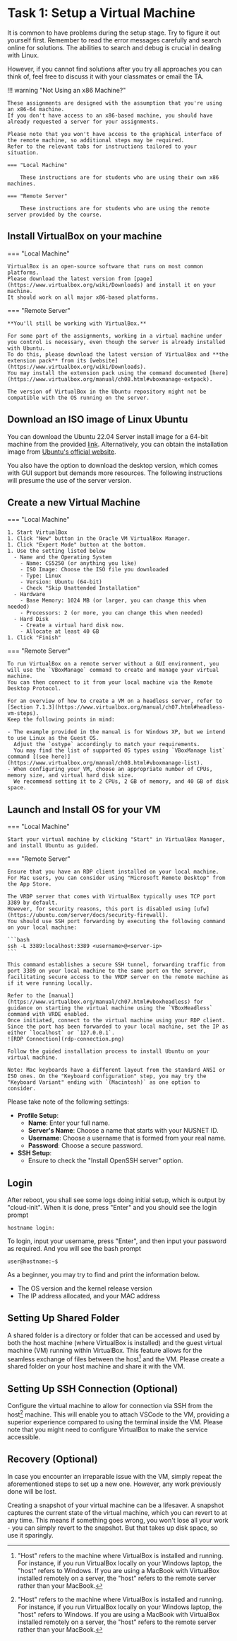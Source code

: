 # Task 1: Setup a Virtual Machine

It is common to have problems during the setup stage.
Try to figure it out yourself first.
Remember to read the error messages carefully and search online for solutions.
The abilities to search and debug is crucial in dealing with Linux.

However, if you cannot find solutions after you try all approaches you can think of, feel free to discuss it with your classmates or email the TA.

!!! warning "Not Using an x86 Machine?"

    These assignments are designed with the assumption that you're using an x86-64 machine.
    If you don't have access to an x86-based machine, you should have already requested a server for your assignments.

    Please note that you won't have access to the graphical interface of the remote machine, so additional steps may be required.
    Refer to the relevant tabs for instructions tailored to your situation.

    === "Local Machine"

        These instructions are for students who are using their own x86 machines.

    === "Remote Server"

        These instructions are for students who are using the remote server provided by the course.

## Install VirtualBox on your machine

=== "Local Machine"

    VirtualBox is an open-source software that runs on most common platforms.
    Please download the latest version from [page](https://www.virtualbox.org/wiki/Downloads) and install it on your machine.
    It should work on all major x86-based platforms.

=== "Remote Server"

    **You'll still be working with VirtualBox.**

    For some part of the assignments, working in a virtual machine under you control is necessary, even though the server is already installed with Ubuntu.
    To do this, please download the latest version of VirtualBox and **the extension pack** from its [website](https://www.virtualbox.org/wiki/Downloads).
    You may install the extension pack using the command documented [here](https://www.virtualbox.org/manual/ch08.html#vboxmanage-extpack).

    The version of VirtualBox in the Ubuntu repository might not be compatible with the OS running on the server.

## Download an ISO image of Linux Ubuntu

You can download the Ubuntu 22.04 Server install image for a 64-bit machine from the provided [link](https://download.nus.edu.sg/mirror/ubuntu-releases/22.04/ubuntu-22.04.3-live-server-amd64.iso).
Alternatively, you can obtain the installation image from [Ubuntu's official website](https://ubuntu.com/download/server).

You also have the option to download the desktop version, which comes with GUI support but demands more resources.
The following instructions will presume the use of the server version.

## Create a new Virtual Machine

=== "Local Machine"

    1. Start VirtualBox
    1. Click "New" button in the Oracle VM VirtualBox Manager.
    1. Click "Expert Mode" button at the bottom.
    1. Use the setting listed below
      - Name and the Operating System
        - Name: CS5250 (or anything you like)
        - ISO Image: Choose the ISO file you downloaded
        - Type: Linux
        - Version: Ubuntu (64-bit)
        - Check "Skip Unattended Installation"
      - Hardware
        - Base Memory: 1024 MB (or larger, you can change this when needed)
        - Processors: 2 (or more, you can change this when needed)
      - Hard Disk
        - Create a virtual hard disk now.
        - Allocate at least 40 GB
    1. Click "Finish"

=== "Remote Server"

    To run VirtualBox on a remote server without a GUI environment, you will use the `VBoxManage` command to create and manage your virtual machine.
    You can then connect to it from your local machine via the Remote Desktop Protocol.

    For an overview of how to create a VM on a headless server, refer to [Section 7.1.3](https://www.virtualbox.org/manual/ch07.html#headless-vm-steps).
    Keep the following points in mind:

    - The example provided in the manual is for Windows XP, but we intend to use Linux as the Guest OS.
      Adjust the `ostype` accordingly to match your requirements.
      You may find the list of supported OS types using `VBoxManage list` command [(see here)](https://www.virtualbox.org/manual/ch08.html#vboxmanage-list).
    - When configuring your VM, choose an appropriate number of CPUs, memory size, and virtual hard disk size.
      We recommend setting it to 2 CPUs, 2 GB of memory, and 40 GB of disk space.

## Launch and Install OS for your VM

=== "Local Machine"

    Start your virtual machine by clicking "Start" in VirtualBox Manager, and install Ubuntu as guided.

=== "Remote Server"

    Ensure that you have an RDP client installed on your local machine.
    For Mac users, you can consider using "Microsoft Remote Desktop" from the App Store.

    The VRDP server that comes with VirtualBox typically uses TCP port 3389 by default.
    However, for security reasons, this port is disabled using [ufw](https://ubuntu.com/server/docs/security-firewall).
    You should use SSH port forwarding by executing the following command on your local machine:

    ```bash
    ssh -L 3389:localhost:3389 <username>@<server-ip>
    ```

    This command establishes a secure SSH tunnel, forwarding traffic from port 3389 on your local machine to the same port on the server, facilitating secure access to the VRDP server on the remote machine as if it were running locally.

    Refer to the [manual](https://www.virtualbox.org/manual/ch07.html#vboxheadless) for guidance on starting the virtual machine using the `VBoxHeadless` command with VRDE enabled.
    Once initiated, connect to the virtual machine using your RDP client.
    Since the port has been forwarded to your local machine, set the IP as either `localhost` or `127.0.0.1`.
    ![RDP Connection](rdp-connection.png)

    Follow the guided installation process to install Ubuntu on your virtual machine.

    Note: Mac keyboards have a different layout from the standard ANSI or ISO ones. On the "Keyboard configuration" step, you may try the "Keyboard Variant" ending with `(Macintosh)` as one option to consider.

Please take note of the following settings:

- **Profile Setup**:
  - **Name**: Enter your full name.
  - **Server's Name**: Choose a name that starts with your NUSNET ID.
  - **Username**: Choose a username that is formed from your real name.
  - **Password**: Choose a secure password.
- **SSH Setup**:
  - Ensure to check the "Install OpenSSH server" option.

## Login

After reboot, you shall see some logs doing initial setup, which is output by "cloud-init".
When it is done, press "Enter" and you should see the login prompt

```
hostname login:
```

To login, input your username, press "Enter", and then input your password as required.
And you will see the bash prompt

```
user@hostname:~$
```

As a beginner, you may try to find and print the information below.

- The OS version and the kernel release version
- The IP address allocated, and your MAC address

## Setting Up Shared Folder

A shared folder is a directory or folder that can be accessed and used by both the host machine (where VirtualBox is installed) and the guest virtual machine (VM) running within VirtualBox.
This feature allows for the seamless exchange of files between the host[^1] and the VM.
Please create a shared folder on your host machine and share it with the VM.

## Setting Up SSH Connection (Optional)

Configure the virtual machine to allow for connection via SSH from the host[^1] machine.
This will enable you to attach VSCode to the VM, providing a superior experience compared to using the terminal inside the VM.
Please note that you might need to configure VirtualBox to make the service accessible.

## Recovery (Optional)

In case you encounter an irreparable issue with the VM, simply repeat the aforementioned steps to set up a new one.
However, any work previously done will be lost.

Creating a snapshot of your virtual machine can be a lifesaver.
A snapshot captures the current state of the virtual machine, which you can revert to at any time.
This means if something goes wrong, you won't lose all your work - you can simply revert to the snapshot.
But that takes up disk space, so use it sparingly.

[^1]:
    "Host" refers to the machine where VirtualBox is installed and running.
    For instance, if you run VirtualBox locally on your Windows laptop, the "host" refers to Windows.
    If you are using a MacBook with VirtualBox installed remotely on a server, the "host" refers to the remote server rather than your MacBook.
